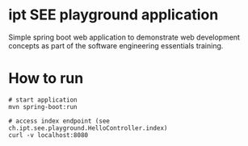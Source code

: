 # ipt SEE playground application
Simple spring boot web application to demonstrate web development concepts as part of the software engineering
essentials training.

# How to run
```shell
# start application
mvn spring-boot:run
```

```shell
# access index endpoint (see ch.ipt.see.playground.HelloController.index)
curl -v localhost:8080
```